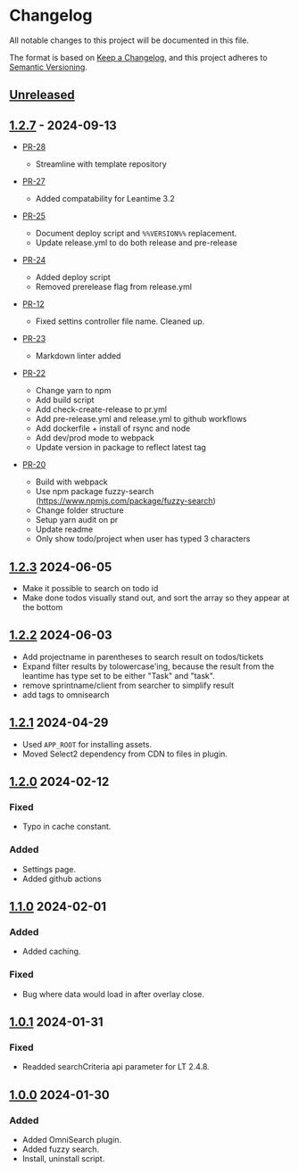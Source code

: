 # Changelog

All notable changes to this project will be documented in this file.

The format is based on [Keep a Changelog](https://keepachangelog.com/en/1.0.0/),
and this project adheres to [Semantic Versioning](https://semver.org/spec/v2.0.0.html).

## [Unreleased]

## [1.2.7] - 2024-09-13

* [PR-28](https://github.com/ITK-Leantime/leantime-omnisearch/pull/29)
  * Streamline with template repository

* [PR-27](https://github.com/ITK-Leantime/leantime-omnisearch/pull/27)
  * Added compatability for Leantime 3.2

* [PR-25](https://github.com/ITK-Leantime/leantime-omnisearch/pull/25)
  * Document deploy script and `%%VERSION%%` replacement.
  * Update release.yml to do both release and pre-release

* [PR-24](https://github.com/ITK-Leantime/leantime-omnisearch/pull/24)
  * Added deploy script
  * Removed prerelease flag from release.yml

* [PR-12](https://github.com/ITK-Leantime/leantime-omnisearch/pull/12)
  * Fixed settins controller file name. Cleaned up.

* [PR-23](https://github.com/ITK-Leantime/leantime-omnisearch/pull/23)
  * Markdown linter added

* [PR-22](https://github.com/ITK-Leantime/leantime-omnisearch/pull/22)
  * Change yarn to npm
  * Add build script
  * Add check-create-release to pr.yml
  * Add pre-release.yml and release.yml to github workflows
  * Add dockerfile + install of rsync and node
  * Add dev/prod mode to webpack
  * Update version in package to reflect latest tag

* [PR-20](https://github.com/ITK-Leantime/leantime-omnisearch/pull/20)
  * Build with webpack
  * Use npm package fuzzy-search (<https://www.npmjs.com/package/fuzzy-search>)
  * Change folder structure
  * Setup yarn audit on pr
  * Update readme
  * Only show todo/project when user has typed 3 characters

## [1.2.3] 2024-06-05

* Make it possible to search on todo id
* Make done todos visually stand out, and sort the array so they appear at the bottom

## [1.2.2] 2024-06-03

* Add projectname in parentheses to search result on todos/tickets
* Expand filter results by tolowercase'ing, because the result from the leantime has type set to be either "Task" and "task".
* remove sprintname/client from searcher to simplify result
* add tags to omnisearch

## [1.2.1] 2024-04-29

* Used `APP_ROOT` for installing assets.
* Moved Select2 dependency from CDN to files in plugin.

## [1.2.0] 2024-02-12

### Fixed

* Typo in cache constant.

### Added

* Settings page.
* Added github actions

## [1.1.0] 2024-02-01

### Added

* Added caching.

### Fixed

* Bug where data would load in after overlay close.

## [1.0.1] 2024-01-31

### Fixed

* Readded searchCriteria api parameter for LT 2.4.8.

## [1.0.0] 2024-01-30

### Added

* Added OmniSearch plugin.
* Added fuzzy search.
* Install, uninstall script.

[Unreleased]: https://github.com/ITK-Leantime/leantime-omnisearch/compare/1.2.7...HEAD
[1.2.7]: https://github.com/ITK-Leantime/leantime-omnisearch/compare/1.2.3...1.2.7
[1.2.3]: https://github.com/ITK-Leantime/leantime-omnisearch/compare/1.2.2...1.2.3
[1.2.2]: https://github.com/ITK-Leantime/leantime-omnisearch/compare/1.2.1...1.2.2
[1.2.1]: https://github.com/ITK-Leantime/leantime-omnisearch/compare/1.2.0...1.2.1
[1.2.0]: https://github.com/ITK-Leantime/leantime-omnisearch/compare/1.1.0...1.2.0
[1.1.0]: https://github.com/ITK-Leantime/leantime-omnisearch/compare/1.0.1...1.1.0
[1.0.1]: https://github.com/ITK-Leantime/leantime-omnisearch/compare/1.0.0...1.0.1
[1.0.0]: https://github.com/ITK-Leantime/leantime-omnisearch/releases/tag/1.0.0
